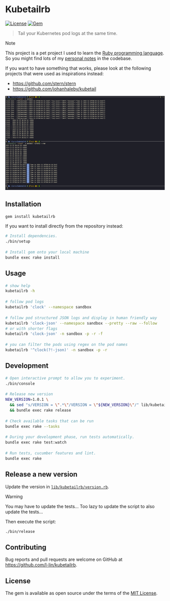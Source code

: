 # Kubetailrb

[![License](http://img.shields.io/badge/license-MIT-green.svg?style=flat)](https://github.com/HazAT/badge/blob/master/LICENSE)
[![Gem](https://img.shields.io/gem/v/kubetailrb?style=flat)](http://rubygems.org/gems/kubetailrb)

> Tail your Kubernetes pod logs at the same time.

> [!NOTE]
> This project is a pet project I used to learn the [Ruby programming language](https://www.ruby-lang.org/en/).
> So you might find lots of my [personal notes](./journey_log.md) in the codebase.
>
> If you want to have something that works, please look at the following
> projects that were used as inspirations instead:
>
> - https://github.com/stern/stern
> - https://github.com/johanhaleby/kubetail

![kubetailrb](./kubetailrb.png)

## Installation

```sh
gem install kubetailrb
```

If you want to install directly from the repository instead:

```sh
# Install dependencies.
./bin/setup

# Install gem onto your local machine
bundle exec rake install
```

## Usage

```bash
# show help
kubetailrb -h

# follow pod logs
kubetailrb 'clock' --namespace sandbox

# follow pod structured JSON logs and display in human friendly way
kubetailrb 'clock-json' --namespace sandbox --pretty --raw --follow
# or with shorter flags
kubetailrb 'clock-json' -n sandbox -p -r -f

# you can filter the pods using regex on the pod names
kubetailrb '^clock(?!-json)' -n sandbox -p -r

```

## Development

```bash
# Open interactive prompt to allow you to experiment.
./bin/console

# Release new version
NEW_VERSION=1.0.1 \
  && sed "s/VERSION = \".*\"/VERSION = \"${NEW_VERSION}\"/" lib/kubetailrb/version.rb
  && bundle exec rake release

# Check available tasks that can be run
bundle exec rake --tasks

# During your development phase, run tests automatically.
bundle exec rake test:watch

# Run tests, cucumber features and lint.
bundle exec rake
```

## Release a new version

Update the version in
[`lib/kubetailrb/version.rb`](./lib/kubetailrb/version.rb).

> [!WARNING]
> You may have to update the tests...
> Too lazy to update the script to also update the tests...

Then execute the script:

```sh
./bin/release
```

## Contributing

Bug reports and pull requests are welcome on GitHub at https://github.com/l-lin/kubetailrb.

## License

The gem is available as open source under the terms of the [MIT License](https://opensource.org/licenses/MIT).
